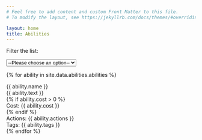 ```yaml
---
# Feel free to add content and custom Front Matter to this file.
# To modify the layout, see https://jekyllrb.com/docs/themes/#overriding-theme-defaults

layout: home
title: Abilities
---
```


<script src="/abilities.js" defer></script>

Filter the list:

<select name="abilities" id="abilities-select">
    <option value="">--Please choose an option--</option>
    <option value="self">Self</option>
    <option value="target">Target</option>
</select>

{% for ability in site.data.abilities.abilities %}
<div class="ability">
    <div class="ability-name">
    {{ ability.name }}
    </div>
    <div class="ability-text">
    {{ ability.text }}
    </div>
    {% if ability.cost > 0 %}
    <div>
        Cost: {{ ability.cost }}
    </div>
    {% endif %}
    <div>
        Actions: {{ ability.actions }}
    </div>
    <div class="ability-tags">
        Tags: {{ ability.tags }}
    </div>
</div>
{% endfor %}
